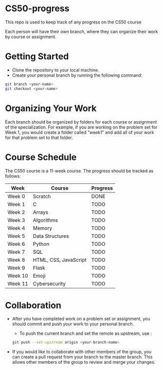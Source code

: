 # CS50-progress
This repo is used to keep track of any progress on the CS50 course


Each person will have their own branch, where they can organize their work by course or assignment.

# Getting Started
* Clone the repository to your local machine.
* Create your personal branch by running the following command:

```bash 
git branch <your-name>
git checkout <your-name>
```

# Organizing Your Work
Each branch should be organized by folders for each course or assignment of the specialization. For example, if you are working on the problem set for Week 1, you would create a folder called "week1" and add all of your work for that problem set to that folder.



# Course Schedule
The CS50 course is a 11-week course. The progress should be tracked as follows:

|Week | Course |  Progress |
|---|---|---|
| Week 0 | Scratch | DONE |
| Week 1 | C | TODO |
| Week 2 | Arrays | TODO |
| Week 3 | Algorithms | TODO |
| Week 4 | Memory | TODO |
| Week 5 | Data Structures | TODO |
| Week 6 | Python | TODO |
| Week 7 | SQL | TODO |
| Week 8 | HTML, CSS, JavaScript | TODO |
| Week 9 | Flask | TODO |
| Week 10 | Emoji | TODO |
| Week 11 | Cybersecurity | TODO |



# Collaboration
* After you have completed work on a problem set or assignment, you should commit and push your work to your personal branch.
  * To push the current branch and set the remote as upstream, use : 

  ```bash
  git push --set-upstream origin <your-branch-name>
  ```


* If you would like to collaborate with other members of the group, you can create a pull request from your branch to the master branch. This allows other members of the group to review and merge your changes.
